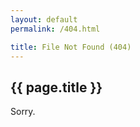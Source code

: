 ```yaml
---
layout: default
permalink: /404.html

title: File Not Found (404)
---
```


## {{ page.title }}

Sorry.